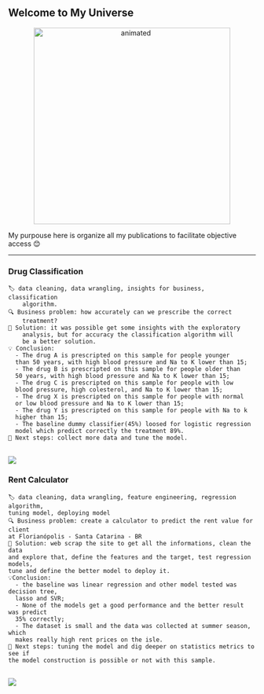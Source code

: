 ## Welcome to My Universe

<p align=center> 
  <img src="https://media1.giphy.com/media/26BoEeFJkz2eZUBcQ/giphy.gif?cid=ecf05e47n0ch6qzasfv25butscg06czj8dqk6776kht3hnee&rid=giphy.gif&ct=g" alt="animated" height=400 width=400/>
</p>


My purpouse here is organize all my publications to facilitate objective access 😊


-----
### Drug Classification   
    🏷️ data cleaning, data wrangling, insights for business, classification 
        algorithm.
    🔍 Business problem: how accurately can we prescribe the correct 
        treatment?
    🧰 Solution: it was possible get some insights with the exploratory 
        analysis, but for accuracy the classification algorithm will 
        be a better solution.
    💡 Conclusion:
      - The drug A is prescripted on this sample for people younger 
      than 50 years, with high blood pressure and Na to K lower than 15;
      - The drug B is prescripted on this sample for people older than 
      50 years, with high blood pressure and Na to K lower than 15;
      - The drug C is prescripted on this sample for people with low 
      blood pressure, high colesterol, and Na to K lower than 15;
      - The drug X is prescripted on this sample for people with normal 
      or low blood pressure and Na to K lower than 15;
      - The drug Y is prescripted on this sample for people with Na to k 
      higher than 15;
      - The baseline dummy classifier(45%) loosed for logistic regression 
      model which predict correctly the treatment 89%.
    💯 Next steps: collect more data and tune the model.
    
   <a href="https://github.com/leticiaplang/drug_classification" target="_blank"><img src="https://img.shields.io/badge/EN|Github-333333?style=for-the-badge&logo=github&logoColor=white" target="_blank"></a>
---

### Rent Calculator  
    🏷️ data cleaning, data wrangling, feature engineering, regression algorithm, 
    tuning model, deploying model
    🔍 Business problem: create a calculator to predict the rent value for client 
    at Florianópolis - Santa Catarina - BR
    🧰 Solution: web scrap the site to get all the informations, clean the data 
    and explore that, define the features and the target, test regression models, 
    tune and define the better model to deploy it.
    💡Conclusion:
      - the baseline was linear regression and other model tested was decision tree, 
      lasso and SVR;
      - None of the models get a good performance and the better result was predict 
      35% correctly;
      - The dataset is small and the data was collected at summer season, which
      makes really high rent prices on the isle.
    💯 Next steps: tuning the model and dig deeper on statistics metrics to see if 
    the model construction is possible or not with this sample.
      
   <a href="https://github.com/leticiaplang/rent_calculator" target="_blank"><img src="https://img.shields.io/badge/EN|Github-333333?style=for-the-badge&logo=github&logoColor=white" target="_blank"></a>
---
